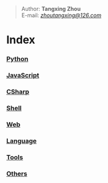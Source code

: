 > Author: **Tangxing Zhou**  
E-mail: *zhoutangxing@126.com*

# Index

### [Python](./Python/Python.md)
### [JavaScript](./JavaScript/JavaScript.md)
### [CSharp](./CSharp/CSharp.md)
### [Shell](./Shell/Shell.md)
### [Web](./Web/Web.md)
### [Language](./Language/Language.md)
### [Tools](./Tools/Tools.md)
### [Others](./Others/Others.md)